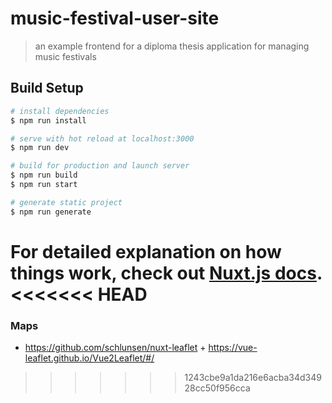 # music-festival-user-site

> an example frontend for a diploma thesis application for managing music festivals

## Build Setup

``` bash
# install dependencies
$ npm run install

# serve with hot reload at localhost:3000
$ npm run dev

# build for production and launch server
$ npm run build
$ npm run start

# generate static project
$ npm run generate
```

For detailed explanation on how things work, check out [Nuxt.js docs](https://nuxtjs.org).
<<<<<<< HEAD
=======

### Maps
* https://github.com/schlunsen/nuxt-leaflet + https://vue-leaflet.github.io/Vue2Leaflet/#/
>>>>>>> 1243cbe9a1da216e6acba34d34928cc50f956cca
